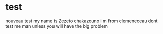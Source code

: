 # test
nouveau test
my name is Zezeto chakazouno i m from clemeneceau dont test me man unless you will have the big problem
